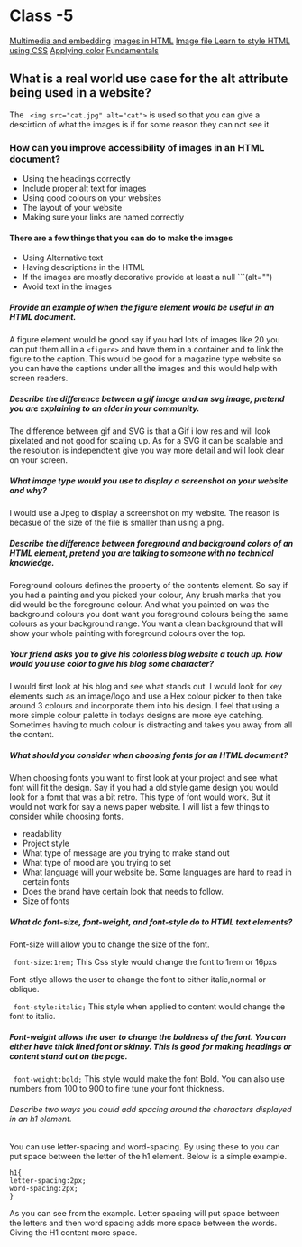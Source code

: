 # Class -5 

[Multimedia and embedding](https://developer.mozilla.org/en-US/docs/Learn/HTML/Multimedia_and_embedding)
[Images in HTML](https://developer.mozilla.org/en-US/docs/Web/Media/Formats/Image_types)
[Image file ](https://developer.mozilla.org/en-US/docs/Web/Media/Formats/Image_types)
[Learn to style HTML using CSS](https://developer.mozilla.org/en-US/docs/Learn/CSS)
[Applying color](https://developer.mozilla.org/en-US/docs/Web/CSS/CSS_Colors/Applying_color)
[Fundamentals](https://developer.mozilla.org/en-US/docs/Learn/CSS/Styling_text/Fundamentals)



## What is a real world use case for the alt attribute being used in a website?

  The ``` <img src="cat.jpg" alt="cat">``` is used so that you can give a descirtion of what the images is if for some reason they can not see it. 



### How can you improve accessibility of images in an HTML document?

- Using the headings correctly 
- Include proper alt text for images 
- Using good colours on your websites
- The layout of your website
- Making sure your links are named correctly 


#### There are a few things that you can do to make the images 

- Using Alternative text 
- Having descriptions in the HTML 
- If the images are mostly decorative provide at least a null ```(alt="")
- Avoid text in the images 

##### Provide an example of when the figure element would be useful in an HTML document.

A figure element would be good say if you had lots of images like 20 you can put them all in a ```<figure>``` and have them in a container and to link the figure to the caption. This would be good for a magazine type website so you can have the captions under all the images and this would help with screen readers.


##### Describe the difference between a gif image and an svg image, pretend you are explaining to an elder in your community.

The difference between gif and SVG is that a Gif i low res and will look pixelated and not good for scaling up. As for a SVG it can be scalable and the resolution is independtent give you way more detail and will look clear on your screen. 


##### What image type would you use to display a screenshot on your website and why?

I would use a Jpeg to display a screenshot on my website. The reason is becasue of the size of the file is smaller than using a png. 



##### Describe the difference between foreground and background colors of an HTML element, pretend you are talking to someone with no technical knowledge.

Foreground colours defines the property of the contents element. So say if you had a painting and you picked your colour, Any brush marks that you did would be the foreground colour. And what you painted on was the background colours you dont want you foreground colours being the same colours as your background range. You want a clean background that will show your whole painting with foreground colours over the top.


##### Your friend asks you to give his colorless blog website a touch up. How would you use color to give his blog some character?

I would first look at his blog and see what stands out. I would look for key elements such as an image/logo and use a Hex colour picker to then take around 3 colours and incorporate them into his design. I feel that using a more simple colour palette in todays designs are more eye catching. Sometimes having to much colour is distracting and takes you away from all the content.


##### What should you consider when choosing fonts for an HTML document?

When choosing fonts you want to first look at your project and see what font will fit the design. Say if you had a old style game design you would look for a fomt that was a bit retro. This type of font would work. But it would not work for say a news paper website. I will list a few things to consider while choosing fonts.

- readability 
- Project style 
- What type of message are you trying to make stand out 
- What type of mood are you trying to set
- What language will your website be. Some languages are hard to read in certain fonts
- Does the brand have certain look that needs to follow. 
- Size of fonts 


##### What do font-size, font-weight, and font-style do to HTML text elements?

Font-size will allow you to change the size of the font. 

``` font-size:1rem;``` This Css style would change the font to 1rem or 16pxs 

Font-stlye allows the user to change the font to either italic,normal or oblique. 

``` font-style:italic;``` This style when applied to content would change the font to italic. 

##### Font-weight allows the user to change the boldness of the font. You can either have thick lined font or skinny. This is good for making headings or content stand out on the page.

``` font-weight:bold;``` This style would make the font Bold. You can also use numbers from 100 to 900 to fine tune your font thickness. 

###### Describe two ways you could add spacing around the characters displayed in an h1 element.

You can use letter-spacing and word-spacing. By using these to you can put space between the letter of the h1 element. Below is a simple example. 

```
h1{
letter-spacing:2px;
word-spacing:2px;
}
```

As you can see from the example. Letter spacing will put space between the letters and then word spacing adds more space between the words. Giving the H1 content more space. 
